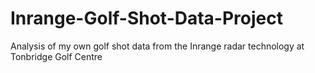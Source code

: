 # Inrange-Golf-Shot-Data-Project
Analysis of my own golf shot data from the Inrange radar technology at Tonbridge Golf Centre
